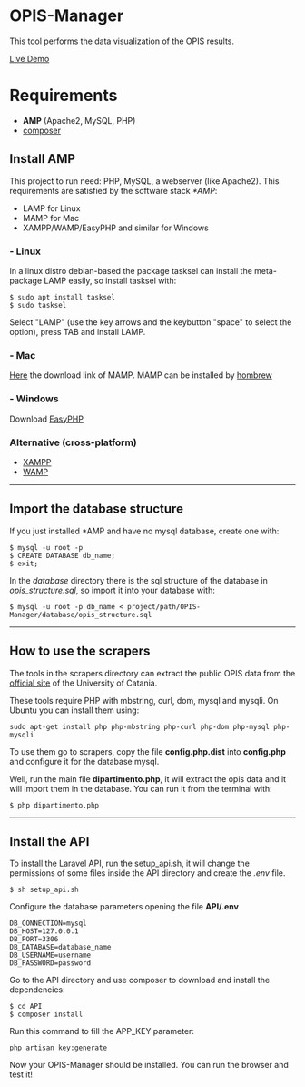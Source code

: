 # OPIS-Manager
This tool performs the data visualization of the OPIS results.

[Live Demo](http://188.213.170.165/OPIS-Manager/)

# Requirements

- **AMP** (Apache2, MySQL, PHP)
- [composer](https://getcomposer.org/doc/00-intro.md)


## Install AMP

This project to run need: PHP, MySQL, a webserver (like Apache2).
This requirements are satisfied by the software stack *\*AMP*:

- LAMP for Linux
- MAMP for Mac
- XAMPP/WAMP/EasyPHP and similar for Windows

### -  Linux

In a linux distro debian-based the package tasksel can install the meta-package LAMP easily, so install tasksel with:
```
$ sudo apt install tasksel
$ sudo tasksel
```

Select "LAMP" (use the key arrows and the keybutton "space" to select the option), press TAB and install LAMP.

### - Mac

[Here](https://www.mamp.info/en/downloads/) the download link of MAMP.
MAMP can be installed by [hombrew](https://gist.github.com/alanthing/4089298)

### - Windows

Download [EasyPHP](http://www.easyphp.org/download.php)

### Alternative (cross-platform)
- [XAMPP](https://www.apachefriends.org/download.html)
- [WAMP](http://www.wampserver.com/en/)


--- 

## Import the database structure

If you just installed *AMP and have no mysql database, create one with:
```
$ mysql -u root -p
$ CREATE DATABASE db_name;
$ exit;
```

In the *database* directory there is the sql structure of the database in *opis_structure.sql*, so import it into your database with:

```
$ mysql -u root -p db_name < project/path/OPIS-Manager/database/opis_structure.sql
```

--- 

## How to use the scrapers

The tools in the scrapers directory can extract the public OPIS data from the [official site](http://www.rett.unict.it/nucleo/val_did/anno_1617/) of the University of Catania.

These tools require PHP with mbstring, curl, dom, mysql and mysqli. On Ubuntu you can install them using:

```sudo apt-get install php php-mbstring php-curl php-dom php-mysql php-mysqli```

To use them go to scrapers, copy the file **config.php.dist** into **config.php** and configure it for the database mysql.

Well, run the main file **dipartimento.php**, it will extract the opis data and it will import them in the database.
You can run it from the terminal with:

```
$ php dipartimento.php
```

--- 

## Install the API

To install the Laravel API, run the setup_api.sh, it will change the permissions of some files inside the API directory and create the *.env* file.

```
$ sh setup_api.sh
```

Configure the database parameters opening the file **API/.env**

```
DB_CONNECTION=mysql
DB_HOST=127.0.0.1
DB_PORT=3306
DB_DATABASE=database_name
DB_USERNAME=username
DB_PASSWORD=password
```

Go to the API directory and use composer to download and install the dependencies:

```
$ cd API
$ composer install
```

Run this command to fill the APP_KEY parameter:
```
php artisan key:generate
```

Now your OPIS-Manager should be installed.
You can run the browser and test it!

